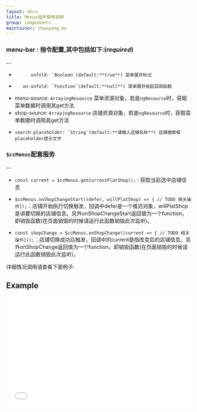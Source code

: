 ```yaml
---
layout: docs
title: Menus组件使用说明
group: components
maintainer: chaoyang.mu
---
```


### menu-bar : 指令配置,其中包括如下:(*required*)
--

*           unfold: `Boolean`(default:**true**) 菜单展开标记
*        on-unfold: `Function`(default:**null**) 菜单展开收起回调函数
*    menu-source: `Array|ngResource` 菜单资源对象，若是`ngResource`时，获取菜单数据时调用其get方法
*    shop-source: `Array|ngResource` 店铺资源对象，若是`ngResource`时，获取菜单数据时调用其get方法
*     search-placeholder: `String`(default:**请输入店铺名称**) 店铺搜索框placeholder提示文字


### `$ccMenus`配套服务
--

* `const current = $ccMenus.getCurrentPlatShop();` : 获取当前选中店铺信息 

* `$ccMenus.onShopChangeStart((defer, willPlatShop) => { // TODO 相关操作});`：店铺开始执行切换触发，回调中defer是一个推迟对象，willPlatShop是讲要切换的店铺信息。另外onShopChangeStart返回值为一个function，即销毁函数(在页面销毁的时候请运行此函数销毁此次监听)。 

* `const shopChange = $ccMenus.onShopChange((current => { // TODO 相关操作}));`：店铺切换成功后触发，回调中的current是指改变后的店铺信息。另外onShopChange返回值为一个function，即销毁函数(在页面销毁的时候请运行此函数销毁此次监听)。

详细情况调用请查看下面例子:

## Example

<iframe width="100%" height="300" src="//jsfiddle.net/maxmu/hhf5y6ob/embedded/" allowfullscreen="allowfullscreen" frameborder="0"></iframe>

